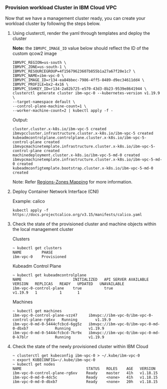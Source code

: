 ### Provision workload Cluster in IBM Cloud VPC

Now that we have a management cluster ready, you can create your workload cluster by 
following the steps below. 

1. Using clusterctl, render the yaml through templates and deploy the cluster

    **Note:** the `IBMVPC_IMAGE_ID` value below should reflect the ID of the custom qcow2 image

    ```console
    IBMVPC_REGION=us-south \
    IBMVPC_ZONE=us-south-1 \
    IBMVPC_RESOURCEGROUP=4f15679623607b855b1a27a67f20e1c7 \
    IBMVPC_NAME=ibm-vpc-0 \
    IBMVPC_IMAGE_ID=r134-ea84bbec-7986-4ff5-8489-d9ec34611dd4 \
    IBMVPC_PROFILE=bx2-4x16 \
    IBMVPC_SSHKEY_ID=r134-2a82b725-e570-43d3-8b23-9539e8641944 \
    clusterctl generate cluster ibm-vpc-0 --kubernetes-version v1.19.9 \
    --target-namespace default \
    --control-plane-machine-count=1 \
    --worker-machine-count=2 | kubectl apply -f -
    ```

    Output:
    ```console
    cluster.cluster.x-k8s.io/ibm-vpc-5 created
    ibmvpccluster.infrastructure.cluster.x-k8s.io/ibm-vpc-5 created
    kubeadmcontrolplane.controlplane.cluster.x-k8s.io/ibm-vpc-5-control-plane created
    ibmvpcmachinetemplate.infrastructure.cluster.x-k8s.io/ibm-vpc-5-control-plane created
    machinedeployment.cluster.x-k8s.io/ibm-vpc-5-md-0 created
    ibmvpcmachinetemplate.infrastructure.cluster.x-k8s.io/ibm-vpc-5-md-0 created
    kubeadmconfigtemplate.bootstrap.cluster.x-k8s.io/ibm-vpc-5-md-0 created
    ```

    Note: Refer [Regions-Zones Mapping](/reference/regions-zones-mapping.html) for more information.

2. Deploy Container Network Interface (CNI)

    Example: calico
    ```console
    kubectl apply -f https://docs.projectcalico.org/v3.15/manifests/calico.yaml
    ```


3. Check the state of the provisioned cluster and machine objects within the local management cluster

    Clusters
    ```console
    ~ kubectl get clusters
    NAME         PHASE
    ibm-vpc-0    Provisioned
    ```

    Kubeadm Control Plane
    ```console
    ~ kubectl get kubeadmcontrolplane
    NAME                       INITIALIZED   API SERVER AVAILABLE   VERSION   REPLICAS   READY   UPDATED   UNAVAILABLE
    ibm-vpc-0-control-plane    true          true                   v1.19.9   1          1       1
    ```

    Machines
    ```console
    ~ kubectl get machines
    ibm-vpc-0-control-plane-vzz47     ibmvpc://ibm-vpc-0/ibm-vpc-0-control-plane-rg6xv   Running        v1.19.9
    ibm-vpc-0-md-0-5444cfcbcd-6gg5z   ibmvpc://ibm-vpc-0/ibm-vpc-0-md-0-dbxb7            Running        v1.19.9
    ibm-vpc-0-md-0-5444cfcbcd-7kr9x   ibmvpc://ibm-vpc-0/ibm-vpc-0-md-0-k7blr            Running        v1.19.9
    ```

4.  Check the state of the newly provisioned cluster within IBM Cloud

    ```console
    ~ clusterctl get kubeconfig ibm-vpc-0 > ~/.kube/ibm-vpc-0
    ~ export KUBECONFIG=~/.kube/ibm-vpc-0
    ~ kubectl get nodes
    NAME                             STATUS   ROLES    AGE   VERSION
    ibm-vpc-0-control-plane-rg6xv    Ready    master   41h   v1.18.15
    ibm-vpc-0-md-0-4dc5c             Ready    <none>   41h   v1.18.15
    ibm-vpc-0-md-0-dbxb7             Ready    <none>   20h   v1.18.15
    ```

